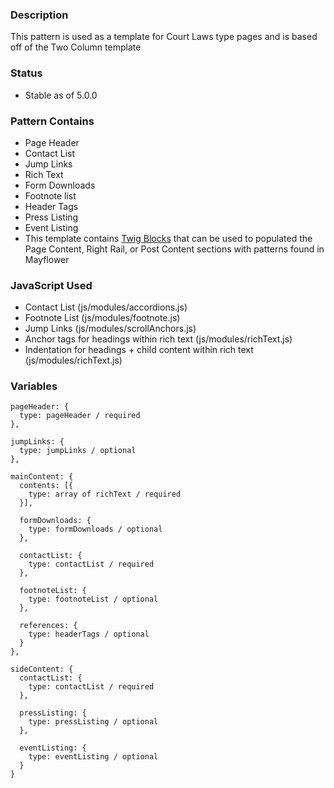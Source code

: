 ### Description
This pattern is used as a template for Court Laws type pages and is based off of the Two Column template

### Status
* Stable as of 5.0.0

### Pattern Contains
* Page Header
* Contact List
* Jump Links
* Rich Text
* Form Downloads
* Footnote list
* Header Tags
* Press Listing
* Event Listing
* This template contains [Twig Blocks](https://twig.symfony.com/doc/2.x/tags/extends.html) that can be used to populated the Page Content, Right Rail, or Post Content sections with patterns found in Mayflower

### JavaScript Used
* Contact List (js/modules/accordions.js)
* Footnote List (js/modules/footnote.js)
* Jump Links (js/modules/scrollAnchors.js)
* Anchor tags for headings within rich text (js/modules/richText.js)
* Indentation for headings + child content within rich text (js/modules/richText.js)

### Variables
~~~
pageHeader: {
  type: pageHeader / required
},

jumpLinks: {
  type: jumpLinks / optional
},

mainContent: {
  contents: [{
    type: array of richText / required
  }],

  formDownloads: {
    type: formDownloads / optional
  },

  contactList: {
    type: contactList / required
  },

  footnoteList: {
    type: footnoteList / optional
  },

  references: {
    type: headerTags / optional
  }
},

sideContent: {
  contactList: {
    type: contactList / required
  },

  pressListing: {
    type: pressListing / optional
  },

  eventListing: {
    type: eventListing / optional
  }
}
~~~
